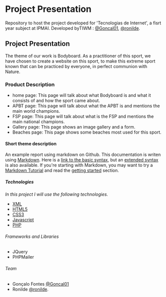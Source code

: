 # Project Presentation

Repository to host the project developed for 'Tecnologias de Internet', a fisrt year subject at IPMAI. Developed byTIWM : [@Goncal01](https://github.com/Goncal01), [@ronilde](https://github.com/ronilde).

## Project Presentation
The theme of our work is Bodyboard. As a practitioner of this sport, we have chosen to create a website on this sport, to make this extreme sport known that can be practiced by everyone, in perfect communion with Nature.

### Product Description 
* home page: This page will talk about what Bodyboard is and what it consists of and how the sport came about. 
* APBT page: This page will talk about what the APBT is and mentions the main world champions. 
* FSP page: This page will talk about what is the FSP and mentions the main national champions. 
* Gallery page: This page shows an image gallery and a form.
* Beaches page: This page shows some beaches most used for this sport.
#### Short theme description

An example report using markdown on Github. This documentation is writen using [Markdown](https://www.markdownguide.org/). Here is a [link to the basic syntax](https://www.markdownguide.org/basic-syntax), but an [extended syntax](https://www.markdownguide.org/extended-syntax/) is also available. If you're starting with Markdown, you may want to try a [Markdown Tutorial](https://www.markdowntutorial.com/) and read the [getting started](https://www.markdownguide.org/getting-started/) section.

##### Technologies

_In this project I will use the following technologies._
* [XML](https://www.w3.org/standards/xml/core.html)
* [HTML5](https://www.w3.org/TR/html52/)
* [CSS3](https://www.w3.org/TR/2001/WD-css3-roadmap-20010523/)
* [Javascript](https://www.javascript.com/)
* [PHP](https://www.php.net/)

###### Frameworks and Libraries

* JQuery
* PHPMailer


###### Team
* Gonçalo Fontes [@Goncal01](https://github.com/Goncal01)
* Ronilde [@ronilde](https://github.com/ronilde).
